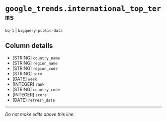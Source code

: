 # `google_trends.international_top_terms`
`bq-1` | `bigquery-public-data`

## Column details
* [STRING]    `country_name`
* [STRING]    `region_name`
* [STRING]    `region_code`
* [STRING]    `term`
* [DATE]      `week`
* [INTEGER]   `rank`
* [STRING]    `country_code`
* [INTEGER]   `score`
* [DATE]      `refresh_date`

-------------------------------------------------------------------------------
*Do not make edits above this line.*
